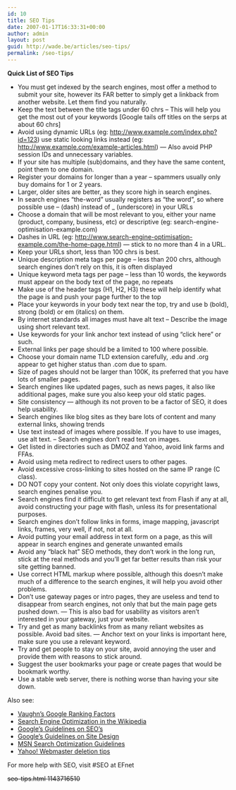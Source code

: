 ```yaml
---
id: 10
title: SEO Tips
date: 2007-01-17T16:33:31+00:00
author: admin
layout: post
guid: http://wade.be/articles/seo-tips/
permalink: /seo-tips/
---
```

<p class="lead">
  <strong>Quick List of SEO Tips</strong>
</p>

  * You must get indexed by the search engines, most offer a method to submit your site, however its FAR better to simply get a linkback from another website. Let them find you naturally.
  * Keep the text between the title tags under 60 chrs &#8211; This will help you get the most out of your keywords [Google tails off titles on the serps at about 60 chrs]
  * Avoid using dynamic URLs (eg: http://www.example.com/index.php?id=123) use static looking links instead (eg: http://www.example.com/example-articles.html) &#8212; Also avoid PHP session IDs and unnecessary variables.
  * If your site has multiple (sub)domains, and they have the same content, point them to one domain.
  * Register your domains for longer than a year &#8211; spammers usually only buy domains for 1 or 2 years.
  * Larger, older sites are better, as they score high in search engines.
  * In search engines &#8220;the-word&#8221; usually registers as &#8220;the word&#8221;, so where possible use &#8211; (dash) instead of _ (underscore) in your URLs
  * Choose a domain that will be most relevant to you, either your name (product, company, business, etc) or descriptive (eg: search-engine-optimisation-example.com)
  * Dashes in URL (eg: http://www.search-engine-optimisation-example.com/the-home-page.html) &#8212; stick to no more than 4 in a URL.
  * Keep your URLs short, less than 100 chrs is best.
  * Unique description meta tags per page &#8211; less than 200 chrs, although search engines don&#8217;t rely on this, it is often displayed
  * Unique keyword meta tags per page &#8211; less than 10 words, the keywords must appear on the body text of the page, no repeats
  * Make use of the header tags (H1, H2, H3) these will help identify what the page is and push your page further to the top
  * Place your keywords in your body text near the top, try and use b (bold), strong (bold) or em (italics) on them.
  * By internet standards all images must have alt text &#8211; Describe the image using short relevant text.
  * Use keywords for your link anchor text instead of using &#8220;click here&#8221; or such.
  * External links per page should be a limited to 100 where possible.
  * Choose your domain name TLD extension carefully, .edu and .org appear to get higher status than .com due to spam.
  * Size of pages should not be larger than 100K, its preferred that you have lots of smaller pages.
  * Search engines like updated pages, such as news pages, it also like additional pages, make sure you also keep your old static pages.
  * Site consistency &#8212; although its not proven to be a factor of SEO, it does help usability.
  * Search engines like blog sites as they bare lots of content and many external links, showing trends
  * Use text instead of images where possible. If you have to use images, use alt text. &#8211; Search engines don&#8217;t read text on images.
  * Get listed in directories such as DMOZ and Yahoo, avoid link farms and FFAs.
  * Avoid using meta redirect to redirect users to other pages.
  * Avoid excessive cross-linking to sites hosted on the same IP range (C class).
  * DO NOT copy your content. Not only does this violate copyright laws, search engines penalise you.
  * Search engines find it difficult to get relevant text from Flash if any at all, avoid constructing your page with flash, unless its for presentational purposes.
  * Search engines don&#8217;t follow links in forms, image mapping, javascript links, frames, very well, if not, not at all.
  * Avoid putting your email address in text form on a page, as this will appear in search engines and generate unwanted emails
  * Avoid any &#8220;black hat&#8221; SEO methods, they don&#8217;t work in the long run, stick at the real methods and you&#8217;ll get far better results than risk your site getting banned.
  * Use correct HTML markup where possible, although this doesn&#8217;t make much of a difference to the search engines, it will help you avoid other problems.
  * Don&#8217;t use gateway pages or intro pages, they are useless and tend to disappear from search engines, not only that but the main page gets pushed down. &#8212; This is also bad for usability as visitors aren&#8217;t interested in your gateway, just your website.
  * Try and get as many backlinks from as many reliant websites as possible. Avoid bad sites. &#8212; Anchor text on your links is important here, make sure you use a relevant keyword.
  * Try and get people to stay on your site, avoid annoying the user and provide them with reasons to stick around.
  * Suggest the user bookmarks your page or create pages that would be bookmark worthy.
  * Use a stable web server, there is nothing worse than having your site down.

Also see:

  * [Vaughn&#8217;s Google Ranking Factors](http://www.vaughns-1-pagers.com/internet/google-ranking-factors.htm)
  * [Search Engine Optimization in the Wikipedia](http://en.wikipedia.org/wiki/Search_engine_optimization#Organic_search_engines)
  * [Google&#8217;s Guidelines on SEO&#8217;s](http://www.google.com/webmasters/seo.html)
  * [Google&#8217;s Guidelines on Site Design](http://www.google.com/webmasters/guidelines.html)
  * [MSN Search Optimization Guidelines](http://web.archive.org/web/20071109045935/http://search.msn.com:80/docs/siteowner.aspx?t=SEARCH_WEBMASTER_REF_GuidelinesforOptimizingSite.htm)
  * [Yahoo! Webmaster deletion tips](http://help.yahoo.com/help/us/ysearch/deletions/deletions-05.html)

For more help with SEO, visit #SEO at EFnet

<strike>seo-tips.html 1143716510
  
</strike>